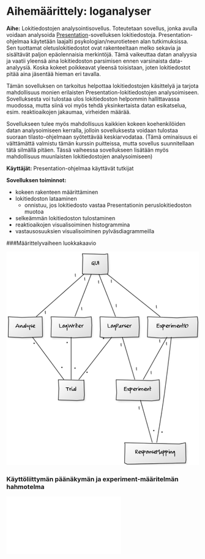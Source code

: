 # Aihemäärittely: loganalyser

**Aihe:** Lokitiedostojen analysointisovellus. Toteutetaan sovellus, jonka avulla voidaan analysoida [Presentation](http://www.neurobs.com)-sovelluksen lokitiedostoja. Presentation-ohjelmaa käytetään laajalti psykologian/neurotieteen alan tutkimuksissa. Sen tuottamat oletuslokitiedostot ovat rakenteeltaan melko sekavia ja sisältävät paljon epäolennaisia merkintöjä. Tämä vaikeuttaa datan analyysia ja vaatii yleensä aina lokitiedoston parsimisen ennen varsinaista data-analyysiä. Koska kokeet poikkeavat yleensä toisistaan, joten lokitiedostot pitää aina jäsentää hieman eri tavalla.

Tämän sovelluksen on tarkoitus helpottaa lokitiedostojen käsittelyä ja tarjota mahdollisuus monien erilaisten Presentation-lokitiedostojen analysoimiseen. Sovelluksesta voi tulostaa ulos lokitiedoston helpommin hallittavassa muodossa, mutta siinä voi myös tehdä yksinkertaista datan esikatselua, esim. reaktioaikojen jakaumaa, virheiden määrää.

Sovellukseen tulee myös mahdollisuus kaikkien kokeen koehenkilöiden datan analysoimiseen kerralla, jolloin sovelluksesta voidaan tulostaa suoraan tilasto-ohjelmaan syötettävää keskiarvodataa.  (Tämä ominaisuus ei välttämättä valmistu tämän kurssin puitteissa, mutta sovellus suunnitellaan tätä silmällä pitäen. Tässä vaiheessa sovellukseen lisätään myös mahdollisuus muunlaisten lokitiedostojen analysoimiseen)

**Käyttäjät:** Presentation-ohjelmaa käyttävät tutkijat

**Sovelluksen toiminnot:**
* kokeen rakenteen määrittäminen
* lokitiedoston lataaminen
  * onnistuu, jos lokitiedosto vastaa Presentationin peruslokitiedoston muotoa
* selkeämmän lokitiedoston tulostaminen
* reaktioaikojen visualisoiminen histogrammina
* vastausosuuksien visualisoiminen pylväsdiagrammeilla

###Määrittelyvaiheen luokkakaavio

![luokkakaavio](/dokumentaatio/luokkakaavio.png)


### Käyttöliittymän päänäkymän ja experiment-määritelmän hahmotelma

![käyttöliittymä](/dokumentaatio/Käyttöliittymä_mocup.pdf)
